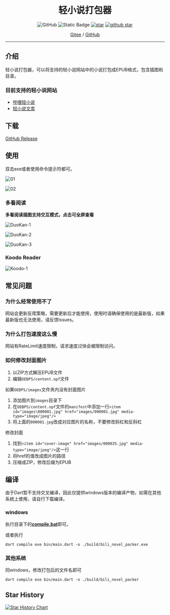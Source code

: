 <h1 align="center">轻小说打包器</h1>

<p align="center">
    <img alt="GitHub" src="https://img.shields.io/github/license/Montaro2017/bili_novel_packer">
    <img alt="Static Badge" src="https://img.shields.io/badge/language-Dart-britness">
    <a href='https://gitee.com/Montaro2017/bili_novel_packer/'><img src='https://gitee.com/Montaro2017/bili_novel_packer/badge/star.svg?theme=dark' alt='star'></img></a>
    <a target="_blank" href='https://github.com/Montaro2017/bili_novel_packer'>
		<img src="https://img.shields.io/github/stars/Montaro2017/bili_novel_packer?logo=GitHub" alt="github star"/>
	</a>
</p>

<p align="center">
    <a href="https://gitee.com/Montaro2017/bili_novel_packer">Gitee</a> / <a href="https://github.com/Montaro2017/bili_novel_packer">GitHub</a>
</p>

<hr/>

## 介绍

轻小说打包器，可以将支持的轻小说网站中的小说打包成EPUB格式，包含插图和目录。

### 目前支持的轻小说网站
 - [哔哩轻小说](https://www.linovelib.com)
 - [轻小说文库](https://www.wenku8.net/login.php)

## 下载

[GitHub Release](https://github.com/Montaro2017/bili_novel_packer/releases)

## 使用
双击exe或者使用命令提示符都可。

![01](./images/img.png)

![02](./images/img_1.png)


### 多看阅读

**多看阅读插图支持交互模式，点击可全屏查看**

![DuoKan-1](./images/duokan-1.jpg)

![DuoKan-2](./images/duokan-2.jpg)

![DuoKan-3](./images/duokan-3.jpg)

### Koodo Reader

![Koodo-1](./images/koodo-1.png)

## 常见问题

### 为什么经常使用不了

网站会更新反爬策略，需要更新后才能使用，使用时请确保使用的是最新版，如果最新版也无法使用，请反馈Issues。

### 为什么打包速度这么慢

网站有RateLimit速度限制，请求速度过快会被限制访问。

### 如何修改封面图片

1. 以ZIP方式解压EPUB文件
2. 编辑`OEBPS/content.opf`文件

如果`OEBPS/images`文件夹内没有封面图片

1. 添加图片到`images`目录下
2. 在`OEBPS/content.opf`文件的`manifest`中添加一行`<item id="images\000001.jpg" href="images/000001.jpg" media-type="image/jpeg"/>`
3. 将上面的`000001.jpg`改成对应图片的名称，不要修改斜杠和反斜杠

修改封面

1. 找到`<item id="cover-image" href="images/000035.jpg" media-type="image/jpeg"/>`这一行
2. 将href的值改成图片的路径
3. 压缩成ZIP，修改后缀为EPUB

## 编译

由于Dart暂不支持交叉编译，因此仅提供windows版本的编译产物，如需在其他系统上使用，请自行下载编译。

### windows
执行目录下的[**compile.bat**](./compile.bat)即可。

或者执行
```
dart compile exe bin/main.dart -o ./build/bili_novel_packer.exe
```

### 其他系统
同windows，修改打包后的文件名即可
```
dart compile exe bin/main.dart -o ./build/bili_novel_packer
```

## Star History

[![Star History Chart](https://api.star-history.com/svg?repos=Montaro2017/bili_novel_packer&type=Date)](https://www.star-history.com/#Montaro2017/bili_novel_packer&Date)
